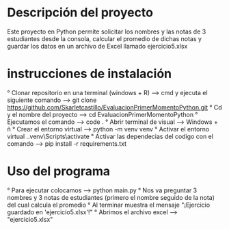 # Descripción del proyecto
Este proyecto en Python permite solicitar los nombres y las notas de 3 estudiantes desde la consola, calcular el promedio de dichas notas y guardar los datos en un archivo de Excel llamado ejercicio5.xlsx

# instrucciones de instalación 
° Clonar repositorio en una terminal (windows + R) --> cmd
 y ejecuta el siguiente comando --> git clone https://github.com/Skarletcastillo/EvaluacionPrimerMomentoPython.git
° Cd y el nombre del proyecto --> cd EvaluacionPrimerMomentoPython
° Ejecutamos el comando --> code .
° Abrir terminal de visual --> Windows + ñ
° Crear el entorno virtual --> python -m venv venv
° Activar el entorno virtual .\.venv\Scripts\activate
° Activar las dependecias del codigo con el comando --> pip install -r requirements.txt

# Uso del programa
° Para ejecutar colocamos --> python main.py
° Nos va preguntar 3 nombres y 3 notas de estudiantes (primero el nombre seguido de la nota) del cual calcula el promedio
° Al terminar muestra el mensaje "¡Ejercicio guardado en 'ejercicio5.xlsx'!"
° Abrimos el archivo excel --> "ejercicio5.xlsx"